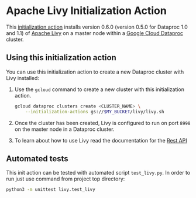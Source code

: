 # Apache Livy Initialization Action

This [initialization action](https://cloud.google.com/dataproc/init-actions)
installs version 0.6.0 (version 0.5.0 for Dataproc 1.0 and 1.1) of
[Apache Livy](https://livy.incubator.apache.org/) on a master node within a
[Google Cloud Dataproc](https://cloud.google.com/dataproc) cluster.

## Using this initialization action

You can use this initialization action to create a new Dataproc cluster with
Livy installed:

1.  Use the `gcloud` command to create a new cluster with this initialization
    action.

    ```bash
    gcloud dataproc clusters create <CLUSTER_NAME> \
        --initialization-actions gs://$MY_BUCKET/livy/livy.sh
    ```

1.  Once the cluster has been created, Livy is configured to run on port `8998`
    on the master node in a Dataproc cluster.

1.  To learn about how to use Livy read the documentation for the
    [Rest API](https://livy.incubator.apache.org/docs/latest/rest-api.html)

## Automated tests

This init action can be tested with automated script `test_livy.py`. In order to
run just use command from project top directory:

```bash
python3 -m unittest livy.test_livy
```
